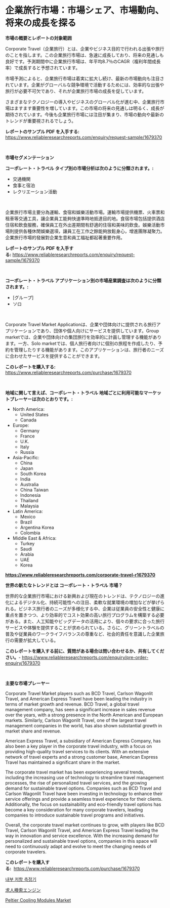 <p><h1>企業旅行市場：市場シェア、市場動向、将来の成長を探る</h1></p><p><strong>市場の概要とレポートの対象範囲</strong></p>
<p><p>Corporate Travel（企業旅行）とは、企業やビジネス目的で行われる出張や旅行のことを指します。この企業旅行市場は、急速に成長しており、将来の見通しも良好です。予測期間中に企業旅行市場は、年平均8.7％のCAGR（複利年間成長率）で成長すると予想されています。</p><p>市場予測によると、企業旅行市場は着実に拡大し続け、最新の市場動向も注目されています。企業がグローバルな競争環境で活動するためには、効率的な出張や旅行が必要不可欠であり、それが企業旅行市場の成長を促しています。</p><p>さまざまなテクノロジーの導入やビジネスのグローバル化が進む中、企業旅行市場はますます重要性を増しています。この市場の将来の見通しは明るく、成長が期待されています。今後も企業旅行市場には注目が集まり、市場の動向や最新のトレンドが重要視されるでしょう。</p></p>
<p><strong>レポートのサンプル PDF を入手する:</strong> <a href="https://www.reliableresearchreports.com/enquiry/request-sample/1679370">https://www.reliableresearchreports.com/enquiry/request-sample/1679370</a></p>
<p>&nbsp;</p>
<p><strong>市場セグメンテーション</strong></p>
<p><strong>コーポレート・トラベル タイプ別の市場分析は次のように分類されます。:</strong></p>
<p><ul><li>交通機関</li><li>食事と宿泊</li><li>レクリエーション活動</li></ul></p>
<p>&nbsp;</p>
<p><p>企業旅行市場主要分為運輸、食宿和娛樂活動市場。運輸市場提供機票、火車票和租車等交通工具，讓企業員工能夠快速準時地抵達目的地。食宿市場包括提供酒店住宿和飲食服務，確保員工在外出差期間有舒適的住宿和美味的飲食。娛樂活動市場則提供各種休閒娛樂選項，讓員工在工作之餘能夠放鬆身心，增進團隊凝聚力。企業旅行市場的發展對企業生意和員工福祉都起著重要作用。</p></p>
<p><strong>レポートのサンプル PDF を入手する:</strong>&nbsp;<a href="https://www.reliableresearchreports.com/enquiry/request-sample/1679370">https://www.reliableresearchreports.com/enquiry/request-sample/1679370</a></p>
<p>&nbsp;</p>
<p><strong> コーポレート・トラベル アプリケーション別の市場産業調査は次のように分類されます。:</strong></p>
<p><ul><li>[グループ]</li><li>ソロ</li></ul></p>
<p>&nbsp;</p>
<p><p>Corporate Travel Market Applicationは、企業や団体向けに提供される旅行アプリケーションであり、団体や個人向けにサービスを提供しています。Group marketでは、企業や団体向けの集団旅行を効率的に計画し管理する機能があります。一方、Solo marketでは、個人旅行者向けに個別の旅程を作成したり、予約を管理したりする機能があります。このアプリケーションは、旅行者のニーズに合わせたサービスを提供することができます。</p></p>
<p><strong>このレポートを購入する:</strong>&nbsp; <a href="https://www.reliableresearchreports.com/purchase/1679370">https://www.reliableresearchreports.com/purchase/1679370</a></p>
<p>&nbsp;</p>
<p><strong>地域に関して言えば、コーポレート・トラベル 地域ごとに利用可能なマーケットプレーヤーは次のとおりです。:</strong></p>
<p><ul>
    <li>
        North America:
        <ul>
            <li>United States</li>
            <li>Canada</li>
        </ul>
    </li>
    <li>
        Europe:
        <ul>
            <li>Germany</li>
            <li>France</li>
            <li>U.K.</li>
            <li>Italy</li>
            <li>Russia</li>
        </ul>
    </li>
    <li>
        Asia-Pacific:
        <ul>
            <li>China</li>
            <li>Japan</li>
            <li>South Korea</li>
            <li>India</li>
            <li>Australia</li>
            <li>China Taiwan</li>
            <li>Indonesia</li>
            <li>Thailand</li>
            <li>Malaysia</li>
        </ul>
    </li>
    <li>
        Latin America:
        <ul>
            <li>Mexico</li>
            <li>Brazil</li>
            <li>Argentina Korea</li>
            <li>Colombia</li>
        </ul>
    </li>
    <li>
        Middle East & Africa:
        <ul>
            <li>Turkey</li>
            <li>Saudi</li>
            <li>Arabia</li>
            <li>UAE</li>
            <li>Korea</li>
        </ul>
    </li>
    </ul></p>
<p><strong><a href="https://www.reliableresearchreports.com/corporate-travel-r1679370">https://www.reliableresearchreports.com/corporate-travel-r1679370</a></strong>&nbsp;</p>
<p><strong>世界の新たなトレンドとは コーポレート・トラベル 市場？</strong></p>
<p><p>世界的な企業旅行市場における新興および現在のトレンドは、テクノロジーの進化によるデジタル化、持続可能性への注目、柔軟な就業環境の増加などが挙げられる。ビジネス旅行者のニーズが多様化する中、企業は従業員の安全性と健康に重点を置きつつ、より効率的でコスト効果の高い旅行プログラムを構築する必要がある。また、人工知能やビッグデータの活用により、個々の要求に合った旅行サービスや体験を提供することが求められている。さらに、グリーントラベルの普及や従業員のワークライフバランスの尊重など、社会的責任を意識した企業旅行の需要が拡大している。</p></p>
<p><strong>このレポートを購入する前に、質問がある場合は問い合わせるか、共有してください。</strong>- <a href="https://www.reliableresearchreports.com/enquiry/pre-order-enquiry/1679370">https://www.reliableresearchreports.com/enquiry/pre-order-enquiry/1679370</a></p>
<p>&nbsp;</p>
<p><strong>主要な市場プレーヤー</strong></p>
<p><p>Corporate Travel Market players such as BCD Travel, Carlson Wagonlit Travel, and American Express Travel have been leading the industry in terms of market growth and revenue. BCD Travel, a global travel management company, has seen a significant increase in sales revenue over the years, with a strong presence in the North American and European markets. Similarly, Carlson Wagonlit Travel, one of the largest travel management companies in the world, has also shown substantial growth in market share and revenue.</p><p>American Express Travel, a subsidiary of American Express Company, has also been a key player in the corporate travel industry, with a focus on providing high-quality travel services to its clients. With an extensive network of travel experts and a strong customer base, American Express Travel has maintained a significant share in the market.</p><p>The corporate travel market has been experiencing several trends, including the increasing use of technology to streamline travel management processes, the rise of personalized travel services, and the growing demand for sustainable travel options. Companies such as BCD Travel and Carlson Wagonlit Travel have been investing in technology to enhance their service offerings and provide a seamless travel experience for their clients. Additionally, the focus on sustainability and eco-friendly travel options has become a key consideration for many corporate travelers, leading companies to introduce sustainable travel programs and initiatives.</p><p>Overall, the corporate travel market continues to grow, with players like BCD Travel, Carlson Wagonlit Travel, and American Express Travel leading the way in innovation and service excellence. With the increasing demand for personalized and sustainable travel options, companies in this space will need to continuously adapt and evolve to meet the changing needs of corporate travelers.</p></p>
<p><strong>このレポートを購入する:</strong>&nbsp;&nbsp;<a href="https://www.reliableresearchreports.com/purchase/1679370">https://www.reliableresearchreports.com/purchase/1679370</a></p>
<p><p><a href="https://medium.com/@bennyuigleyjks/%EB%82%B4%EB%B6%80-%EC%A0%80%ED%95%AD-%EC%B8%A1%EC%A0%95%EA%B8%B0-%EC%8B%9C%EC%9E%A5-%EC%A0%84%EB%A7%9D-%EC%82%B0%EC%97%85-%EA%B0%9C%EC%9A%94-%EB%B0%8F-%EC%98%88%EC%B8%A1-2024%EB%85%84%EB%B6%80%ED%84%B0-2031%EB%85%84%EA%B9%8C%EC%A7%80-db4b74689ff7">내부 저항 측정기</a></p><p><a href="https://medium.com/@amehdzmay/%E6%B1%82%E4%BA%BA%E6%A4%9C%E7%B4%A2%E3%82%A8%E3%83%B3%E3%82%B8%E3%83%B3%E5%B8%82%E5%A0%B4%E3%81%AE%E5%88%86%E6%9E%90-%E3%82%B0%E3%83%AD%E3%83%BC%E3%83%90%E3%83%AB%E7%94%A3%E6%A5%AD%E3%81%AE%E8%A6%8B%E8%A7%A3%E3%81%A8%E4%BA%88%E6%B8%AC-2024%E5%B9%B4%E3%81%8B%E3%82%892031%E5%B9%B4%E3%81%BE%E3%81%A7-ecd15aea4fc3">求人検索エンジン</a></p><p><a href="https://chivalrous-flock-a86.notion.site/Peltier-Cooling-Modules-Market-Size-Reveals-the-Best-Marketing-Channels-In-Global-Industry-a9bcbfbec9d54acbadd9ae55e4d160ef">Peltier Cooling Modules Market</a></p></p>